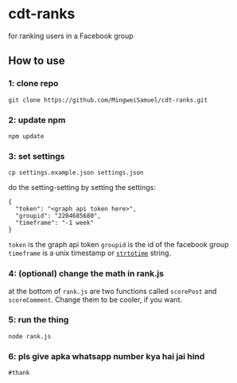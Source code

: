 # cdt-ranks
for ranking users in a Facebook group

## How to use

### 1: clone repo
    git clone https://github.com/MingweiSamuel/cdt-ranks.git

### 2: update npm
    npm update

### 3: set settings
    cp settings.example.json settings.json
do the setting-setting by setting the settings:

    {
      "token": "<graph api token here>",
      "groupid": "2204685680",
      "timeframe": "-1 week"
    }
`token` is the graph api token
`groupid` is the id of the facebook group
`timeframe` is a unix timestamp or [`strtotime`](http://www.w3schools.com/php/func_date_strtotime.asp) string.

### 4: (optional) change the math in rank.js

at the bottom of `rank.js` are two functions called `scorePost` and `scoreComment`. Change them to be cooler, if you want.

### 5: run the thing

    node rank.js

### 6: pls give apka whatsapp number kya hai jai hind

    #thank
